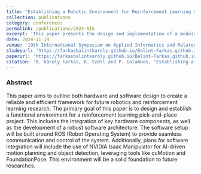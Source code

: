 ```yaml
---
title: "Establishing a Robotic Environment for Reinforcement Learning Study"
collection: publications
category: conferences
permalink: /publications/2024-AIS
excerpt: 'This paper presents the design and implementation of a modular robotic environment tailored for reinforcement learning-based manipulation tasks. Utilizing a UR5e robot, Robotiq gripper, and Intel RealSense camera, the system integrates ROS2 and NVIDIA Isaac Manipulator for real-time motion planning and perception. The setup provides a robust foundation for future research in adaptive grasping, sim-to-real transfer, and autonomous robotic behavior.'
date: 2024-11-14
venue: '19th International Symposium on Applied Informatics and Related Areas - Proceedings (AIS)'
slidesurl: 'https://farkasbalintkaroly.github.io/Balint-Farkas.github.io/files/AIS_2024_PPT.pptx'
paperurl: 'https://farkasbalintkaroly.github.io/Balint-Farkas.github.io/files/AIS_2024.pdf'
citation: 'B. Károly Farkas, K. Széll and P. Galambos, "Establishing a Robotic Environment for Reinforcement Learning Study", 2024 19th International Symposium on Applied Informatics and Related Areas (AIS), Székesfehérvár, Hungary, 2024, 164 p. pp. 16-20., 4 p.'
---
```


### Abstract

This paper aims to outline both hardware and
software design to create a reliable and efficient framework
for future robotics and reinforcement learning research. The
primary goal of this paper is to design and establish a functional
environment for a reinforcement learning pick-and-place project.
This includes the integration of key hardware components, as
well as the development of a robust software architecture. The
software setup will be built around ROS (Robot Operating
System) to provide seamless communication and control of the
system. Additionally, plans for software integration will include
the use of NVIDIA Isaac Manipulator for AI-driven motion
planning and object detection, leveraging tools like cuMotion and
FoundationPose. This environment will be a solid foundation to
future researches.